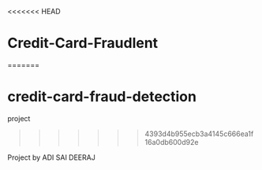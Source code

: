 <<<<<<< HEAD
# Credit-Card-Fraudlent
=======
# credit-card-fraud-detection
project
>>>>>>> 4393d4b955ecb3a4145c666ea1f16a0db600d92e

Project by ADI SAI DEERAJ

